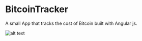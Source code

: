 # BitcoinTracker
A small App that tracks the cost of Bitcoin built with Angular js.

![alt text](https://raw.githubusercontent.com/WinSomeLoseSome/BitcoinTracker/img/Tracker.png)




